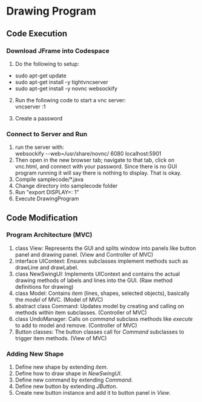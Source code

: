 # Drawing Program
## Code Execution
### Download JFrame into Codespace
1. Do the following to setup:
- sudo apt-get update
- sudo apt-get install -y tightvncserver
- sudo apt-get install -y novnc websockify

2. Run the following code to start a vnc server: \
vncserver :1

4. Create a password

### Connect to Server and Run
1. run the server with: \
websockify --web=/usr/share/novnc/ 6080 localhost:5901
2. Then open in the new browser tab; navigate to that tab, click on vnc.html, and connect with your password. Since there is no GUI program running it will say there is nothing to display. That is okay.
3. Compile samplecode/*.java
4. Change directory into samplecode folder
5. Run "export DISPLAY=: 1"
6. Execute DrawingProgram

## Code Modification
### Program Architecture (MVC)
1. class View: Represents the GUI and splits window into panels like button panel and drawing panel. (View and Controller of MVC)
2. interface UIContext: Ensures subclasses implement methods such as drawLine and drawLabel. 
3. class NewSwingUI: Implements UIContext and contains the actual drawing methods of labels and lines into the GUI. (Raw method definitions for drawing)
4. class Model: Contains *item* (lines, shapes, selected objects), basically the *model* of MVC. (Model of MVC)
5. abstract class Command: Updates model by creating and calling on methods within item subclasses. (Controller of MVC)
6. class UndoManager: Calls on *command* subclass methods like *execute* to add to model and remove. (Controller of MVC)
7. Button classes: The button classes call for *Command* subclasses to trigger item methods. (View of MVC)

### Adding New Shape
1. Define new shape by extending *item*.
2. Define how to draw shape in *NewSwingUI*.
3. Define new command by extending *Command*.
4. Define new button by extending *JButton*.
5. Create new button instance and add it to button panel in *View*.
